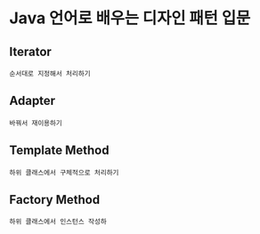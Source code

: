# Java 언어로 배우는 디자인 패턴 입문

## Iterator
	순서대로 지정해서 처리하기

## Adapter
	바꿔서 재이용하기
	
## Template Method
	하위 클래스에서 구체적으로 처리하기

## Factory Method
	하위 클래스에서 인스턴스 작성하